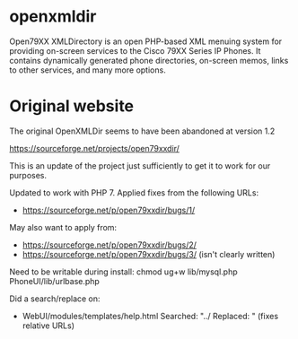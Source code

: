 # openxmldir

Open79XX XMLDirectory is an open PHP-based XML menuing system for providing on-screen services to the Cisco 79XX Series IP Phones. It contains dynamically generated phone directories, on-screen memos, links to other services, and many more options.

# Original website

The original OpenXMLDir seems to have been abandoned at version 1.2

https://sourceforge.net/projects/open79xxdir/

This is an update of the project just sufficiently to get it to work for our purposes.  

Updated to work with PHP 7.
Applied fixes from the following URLs:
-	https://sourceforge.net/p/open79xxdir/bugs/1/

May also want to apply from:
-	https://sourceforge.net/p/open79xxdir/bugs/2/
-	https://sourceforge.net/p/open79xxdir/bugs/3/ (isn't clearly written)

Need to be writable during install:
chmod ug+w lib/mysql.php PhoneUI/lib/urlbase.php

Did a search/replace on:
-	WebUI/modules/templates/help.html
	Searched: "../
	Replaced: "
	(fixes relative URLs)
